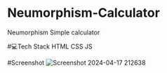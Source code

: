 # Neumorphism-Calculator
Neumorphism Simple calculator

#💻Tech Stack
HTML CSS JS

#Screenshot
![Screenshot 2024-04-17 212638](https://github.com/sidshehria/Neumorphism-Calculator/assets/83392744/6427debd-4489-4f41-9ea5-ce38875338e0)

